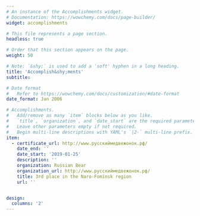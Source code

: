 ```yaml
---
# An instance of the Accomplishments widget.
# Documentation: https://wowchemy.com/docs/page-builder/
widget: accomplishments

# This file represents a page section.
headless: true

# Order that this section appears on the page.
weight: 50

# Note: `&shy;` is used to add a 'soft' hyphen in a long heading.
title: 'Accomplish&shy;ments'
subtitle:

# Date format
#   Refer to https://wowchemy.com/docs/customization/#date-format
date_format: Jan 2006

# Accomplishments.
#   Add/remove as many `item` blocks below as you like.
#   `title`, `organization`, and `date_start` are the required parameters.
#   Leave other parameters empty if not required.
#   Begin multi-line descriptions with YAML's `|2-` multi-line prefix.
item:
  - certificate_url: http://www.русскиймедвежонок.рф/
    date_end: ''
    date_start: '2019-01-25'
    description: ''
    organization: Russian Bear
    organization_url: http://www.русскиймедвежонок.рф/
    title: 3rd place in the Naro-Fominsk region
    url: ''


design:
  columns: '2'
---
```

